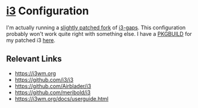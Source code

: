 # [i3](https://i3wm.org) Configuration

I'm actually running a [slightly patched fork][1] of [i3-gaps][].  This configuration
probably won't work quite right with something else.  I have a [PKGBUILD][] for my patched
i3 [here][2].

## Relevant Links

*   <https://i3wm.org>
*   <https://github.com/i3/i3>
*   <https://github.com/Airblader/i3>
*   <https://github.com/meribold/i3>
*   <https://i3wm.org/docs/userguide.html>

[1]: https://github.com/meribold/i3/tree/meribold
[i3-gaps]: https://github.com/Airblader/i3
[PKGBUILD]: https://wiki.archlinux.org/index.php/PKGBUILD
[2]: /misc/i3-gaps-meribold-git
